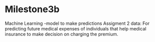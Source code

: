 # Milestone3b
Machine Learning -model to make predictions
Assigment 2 data: For predicting future medical expenses of individuals that help medical insurance to make decision on charging the premium.
